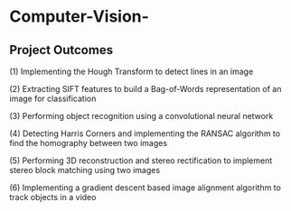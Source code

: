 # Computer-Vision-

## Project Outcomes
(1) Implementing the Hough Transform to detect lines in an image

(2) Extracting SIFT features to build a Bag-of-Words representation of an image for classification

(3) Performing object recognition using a convolutional neural network

(4) Detecting Harris Corners and implementing the RANSAC algorithm to find the homography between two images

(5) Performing 3D reconstruction and stereo rectification to implement stereo block matching using two images

(6) Implementing a gradient descent based image alignment algorithm to track objects in a video



